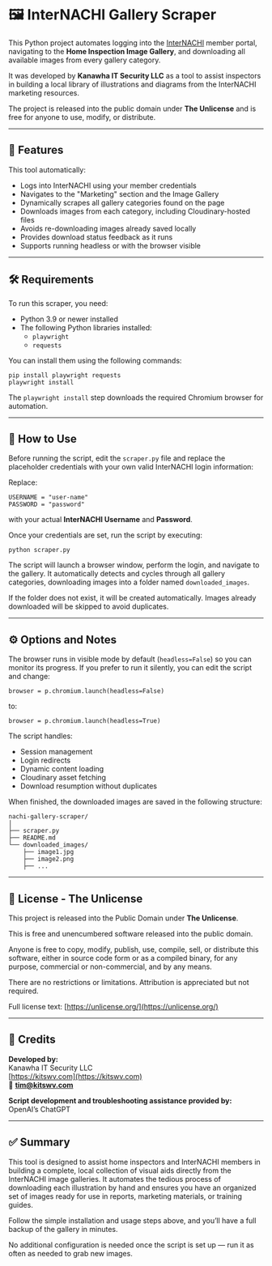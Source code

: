 # 🖼️ InterNACHI Gallery Scraper

This Python project automates logging into the [InterNACHI](https://www.nachi.org/) member portal, navigating to the **Home Inspection Image Gallery**, and downloading all available images from every gallery category.

It was developed by **Kanawha IT Security LLC** as a tool to assist inspectors in building a local library of illustrations and diagrams from the InterNACHI marketing resources.

The project is released into the public domain under **The Unlicense** and is free for anyone to use, modify, or distribute.

---

## 📜 Features

This tool automatically:
- Logs into InterNACHI using your member credentials
- Navigates to the "Marketing" section and the Image Gallery
- Dynamically scrapes all gallery categories found on the page
- Downloads images from each category, including Cloudinary-hosted files
- Avoids re-downloading images already saved locally
- Provides download status feedback as it runs
- Supports running headless or with the browser visible

---

## 🛠 Requirements

To run this scraper, you need:
- Python 3.9 or newer installed
- The following Python libraries installed:
  - `playwright`
  - `requests`

You can install them using the following commands:
```
pip install playwright requests
playwright install
```
The `playwright install` step downloads the required Chromium browser for automation.

---

## 🚀 How to Use

Before running the script, edit the `scraper.py` file and replace the placeholder credentials with your own valid InterNACHI login information:

Replace:
```
USERNAME = "user-name"
PASSWORD = "password"
```
with your actual **InterNACHI Username** and **Password**.

Once your credentials are set, run the script by executing:
```
python scraper.py
```

The script will launch a browser window, perform the login, and navigate to the gallery. It automatically detects and cycles through all gallery categories, downloading images into a folder named `downloaded_images`.

If the folder does not exist, it will be created automatically. Images already downloaded will be skipped to avoid duplicates.

---

## ⚙️ Options and Notes

The browser runs in visible mode by default (`headless=False`) so you can monitor its progress. If you prefer to run it silently, you can edit the script and change:
```
browser = p.chromium.launch(headless=False)
```
to:
```
browser = p.chromium.launch(headless=True)
```

The script handles:
- Session management
- Login redirects
- Dynamic content loading
- Cloudinary asset fetching
- Download resumption without duplicates

When finished, the downloaded images are saved in the following structure:
```
nachi-gallery-scraper/
│
├── scraper.py
├── README.md
└── downloaded_images/
    ├── image1.jpg
    ├── image2.png
    ├── ...
```

---

## 📄 License - The Unlicense

This project is released into the Public Domain under **The Unlicense**.

This is free and unencumbered software released into the public domain.

Anyone is free to copy, modify, publish, use, compile, sell, or distribute this software, either in source code form or as a compiled binary, for any purpose, commercial or non-commercial, and by any means.

There are no restrictions or limitations. Attribution is appreciated but not required.

Full license text: [https://unlicense.org/](https://unlicense.org/)

---

## 🤝 Credits

**Developed by:**  
Kanawha IT Security LLC  
[https://kitswv.com](https://kitswv.com)  
📧 **tim@kitswv.com**

**Script development and troubleshooting assistance provided by:**  
OpenAI’s ChatGPT

---

## ✅ Summary

This tool is designed to assist home inspectors and InterNACHI members in building a complete, local collection of visual aids directly from the InterNACHI image galleries. It automates the tedious process of downloading each illustration by hand and ensures you have an organized set of images ready for use in reports, marketing materials, or training guides.

Follow the simple installation and usage steps above, and you’ll have a full backup of the gallery in minutes.

No additional configuration is needed once the script is set up — run it as often as needed to grab new images.


